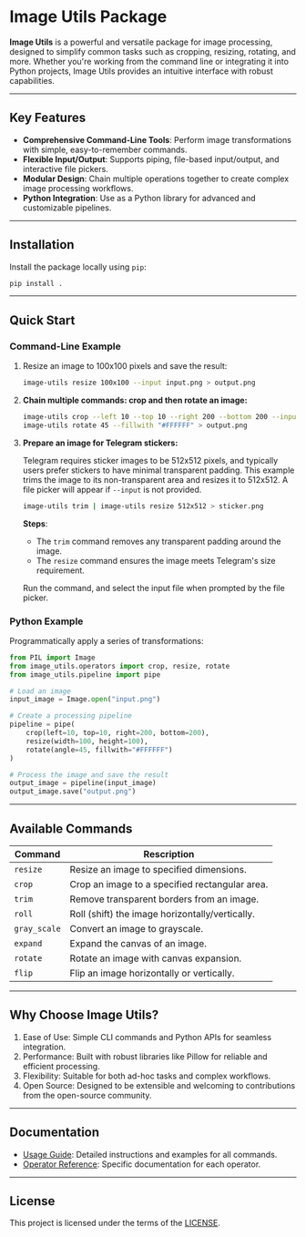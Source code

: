 # Image Utils Package

**Image Utils** is a powerful and versatile package for image processing, designed to simplify common tasks such as cropping, resizing, rotating, and more. Whether you're working from the command line or integrating it into Python projects, Image Utils provides an intuitive interface with robust capabilities.

---

## Key Features

- **Comprehensive Command-Line Tools**: Perform image transformations with simple, easy-to-remember commands.
- **Flexible Input/Output**: Supports piping, file-based input/output, and interactive file pickers.
- **Modular Design**: Chain multiple operations together to create complex image processing workflows.
- **Python Integration**: Use as a Python library for advanced and customizable pipelines.

---

## Installation

Install the package locally using `pip`:

```bash
pip install .
```

---

## Quick Start

### Command-Line Example

1. Resize an image to 100x100 pixels and save the result:

    ```bash
    image-utils resize 100x100 --input input.png > output.png
    ```

2. **Chain multiple commands: crop and then rotate an image:**

    ```bash
    image-utils crop --left 10 --top 10 --right 200 --bottom 200 --input input.png | \
    image-utils rotate 45 --fillwith "#FFFFFF" > output.png
    ```

3. **Prepare an image for Telegram stickers:**

    Telegram requires sticker images to be 512x512 pixels, and typically users prefer stickers to have minimal transparent padding. This example trims the image to its non-transparent area and resizes it to 512x512. A file picker will appear if `--input` is not provided.

    ```bash
    image-utils trim | image-utils resize 512x512 > sticker.png
    ```

   **Steps**:
   - The `trim` command removes any transparent padding around the image.
   - The `resize` command ensures the image meets Telegram's size requirement.

   Run the command, and select the input file when prompted by the file picker.

### Python Example

Programmatically apply a series of transformations:

```python
from PIL import Image
from image_utils.operators import crop, resize, rotate
from image_utils.pipeline import pipe

# Load an image
input_image = Image.open("input.png")

# Create a processing pipeline
pipeline = pipe(
    crop(left=10, top=10, right=200, bottom=200),
    resize(width=100, height=100),
    rotate(angle=45, fillwith="#FFFFFF")
)

# Process the image and save the result
output_image = pipeline(input_image)
output_image.save("output.png")
```
---

## Available Commands

| Command | Rescription |
| - | - |
| `resize` | Resize an image to specified dimensions. |
| `crop` | Crop an image to a specified rectangular area. |
| `trim` | Remove transparent borders from an image. |
| `roll` | Roll (shift) the image horizontally/vertically. |
| `gray_scale` | Convert an image to grayscale. |
| `expand` | Expand the canvas of an image. |
| `rotate` | Rotate an image with canvas expansion. |
| `flip` | Flip an image horizontally or vertically. |

---

## Why Choose Image Utils?

1. Ease of Use: Simple CLI commands and Python APIs for seamless integration.
2. Performance: Built with robust libraries like Pillow for reliable and efficient processing.
3. Flexibility: Suitable for both ad-hoc tasks and complex workflows.
4. Open Source: Designed to be extensible and welcoming to contributions from the open-source community.

---

## Documentation

* [Usage Guide](docs/usage.md): Detailed instructions and examples for all commands.
* [Operator Reference](docs/operators/): Specific documentation for each operator.

---

## License

This project is licensed under the terms of the [LICENSE](LICENSE).
